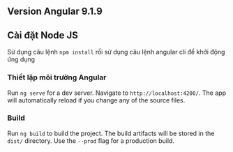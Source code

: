 
## Version Angular 9.1.9

## Cài đặt Node JS

Sử dụng câu lệnh `npm install` rồi sử dụng câu lệnh angular cli để khởi động ứng dụng

### Thiết lập môi trường Angular

Run `ng serve` for a dev server. Navigate to `http://localhost:4200/`. The app will automatically reload if you change any of the source files.

### Build

Run `ng build` to build the project. The build artifacts will be stored in the `dist/` directory. Use the `--prod` flag for a production build.

